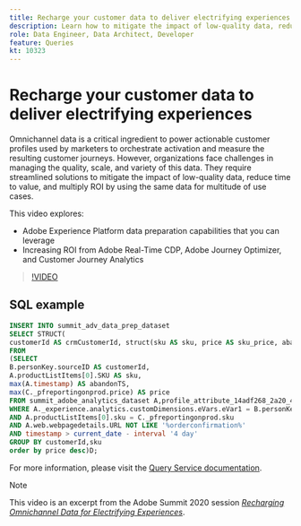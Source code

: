 ```yaml
---
title: Recharge your customer data to deliver electrifying experiences
description: Learn how to mitigate the impact of low-quality data, reduce time to value, and multiply ROI by using the same data for multitude of use cases.
role: Data Engineer, Data Architect, Developer
feature: Queries
kt: 10323
---
```

# Recharge your customer data to deliver electrifying experiences

Omnichannel data is a critical ingredient to power actionable customer profiles used by marketers to orchestrate activation and measure the resulting customer journeys. However, organizations face challenges in managing the quality, scale, and variety of this data. They require streamlined solutions to mitigate the impact of low-quality data, reduce time to value, and multiply ROI by using the same data for multitude of use cases.

This video explores:

* Adobe Experience Platform data preparation capabilities that you can leverage
* Increasing ROI from Adobe Real-Time CDP, Adobe Journey Optimizer, and Customer Journey Analytics

>[!VIDEO](https://video.tv.adobe.com/v/342533?quality=12&learn=on)

## SQL example

``` sql
INSERT INTO summit_adv_data_prep_dataset
SELECT STRUCT(
customerId AS crmCustomerId, struct(sku AS sku, price AS sku_price, abandonTS AS abandonTS) AS abandonBrowse) AS _pfreportingonprod
FROM
(SELECT
B.personKey.sourceID AS customerId,
A.productListItems[0].SKU AS sku,
max(A.timestamp) AS abandonTS,
max(C._pfreportingonprod.price) AS price
FROM summit_adobe_analytics_dataset A,profile_attribute_14adf268_2a20_4dee_bee6_a6b0e34616a9 B,summit_product_dataset C
WHERE A._experience.analytics.customDimensions.eVars.eVar1 = B.personKey.sourceID
AND A.productListItems[0].sku = C._pfreportingonprod.sku
AND A.web.webpagedetails.URL NOT LIKE '%orderconfirmation%'
AND timestamp > current_date - interval '4 day'
GROUP BY customerId,sku
order by price desc)D;
```

For  more information, please visit the [Query Service documentation](https://experienceleague.adobe.com/docs/experience-platform/query/home.html).

>[!NOTE]
>
>This video is an excerpt from the Adobe Summit 2020 session *[Recharging Omnichannel Data for Electrifying Experiences](https://business.adobe.com/summit/2022/sessions/recharging-omnichannel-data-for-electrifying-exper-s409.html)*.